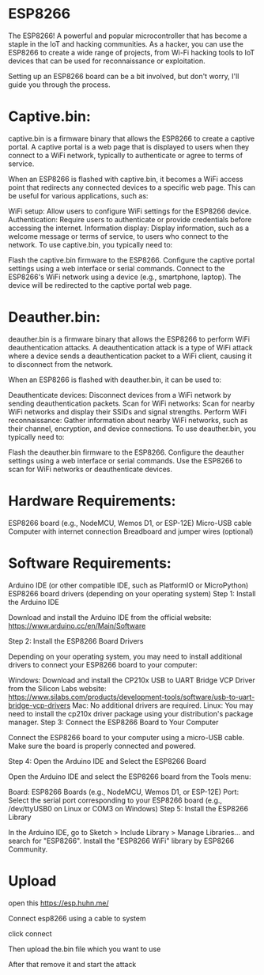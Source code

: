 # ESP8266
The ESP8266! A powerful and popular microcontroller that has become a staple in the IoT and hacking communities.  As a hacker, you can use the ESP8266 to create a wide range of projects, from Wi-Fi hacking tools to IoT devices that can be used for reconnaissance or exploitation.

Setting up an ESP8266 board can be a bit involved, but don't worry, I'll guide you through the process.

# Captive.bin:

captive.bin is a firmware binary that allows the ESP8266 to create a captive portal. A captive portal is a web page that is displayed to users when they connect to a WiFi network, typically to authenticate or agree to terms of service.

When an ESP8266 is flashed with captive.bin, it becomes a WiFi access point that redirects any connected devices to a specific web page. This can be useful for various applications, such as:

WiFi setup: Allow users to configure WiFi settings for the ESP8266 device.
Authentication: Require users to authenticate or provide credentials before accessing the internet.
Information display: Display information, such as a welcome message or terms of service, to users who connect to the network.
To use captive.bin, you typically need to:

Flash the captive.bin firmware to the ESP8266.
Configure the captive portal settings using a web interface or serial commands.
Connect to the ESP8266's WiFi network using a device (e.g., smartphone, laptop).
The device will be redirected to the captive portal web page.

# Deauther.bin:

deauther.bin is a firmware binary that allows the ESP8266 to perform WiFi deauthentication attacks. A deauthentication attack is a type of WiFi attack where a device sends a deauthentication packet to a WiFi client, causing it to disconnect from the network.

When an ESP8266 is flashed with deauther.bin, it can be used to:

Deauthenticate devices: Disconnect devices from a WiFi network by sending deauthentication packets.
Scan for WiFi networks: Scan for nearby WiFi networks and display their SSIDs and signal strengths.
Perform WiFi reconnaissance: Gather information about nearby WiFi networks, such as their channel, encryption, and device connections.
To use deauther.bin, you typically need to:

Flash the deauther.bin firmware to the ESP8266.
Configure the deauther settings using a web interface or serial commands.
Use the ESP8266 to scan for WiFi networks or deauthenticate devices.

# Hardware Requirements:

ESP8266 board (e.g., NodeMCU, Wemos D1, or ESP-12E)
Micro-USB cable
Computer with internet connection
Breadboard and jumper wires (optional)

# Software Requirements:

Arduino IDE (or other compatible IDE, such as PlatformIO or MicroPython)
ESP8266 board drivers (depending on your operating system)
Step 1: Install the Arduino IDE

Download and install the Arduino IDE from the official website: https://www.arduino.cc/en/Main/Software

Step 2: Install the ESP8266 Board Drivers

Depending on your operating system, you may need to install additional drivers to connect your ESP8266 board to your computer:

Windows: Download and install the CP210x USB to UART Bridge VCP Driver from the Silicon Labs website: https://www.silabs.com/products/development-tools/software/usb-to-uart-bridge-vcp-drivers
Mac: No additional drivers are required.
Linux: You may need to install the cp210x driver package using your distribution's package manager.
Step 3: Connect the ESP8266 Board to Your Computer

Connect the ESP8266 board to your computer using a micro-USB cable. Make sure the board is properly connected and powered.

Step 4: Open the Arduino IDE and Select the ESP8266 Board

Open the Arduino IDE and select the ESP8266 board from the Tools menu:

Board: ESP8266 Boards (e.g., NodeMCU, Wemos D1, or ESP-12E)
Port: Select the serial port corresponding to your ESP8266 board (e.g., /dev/ttyUSB0 on Linux or COM3 on Windows)
Step 5: Install the ESP8266 Library

In the Arduino IDE, go to Sketch > Include Library > Manage Libraries... and search for "ESP8266". Install the "ESP8266 WiFi" library by ESP8266 Community.

# Upload 

open this https://esp.huhn.me/

Connect esp8266 using a cable to system

click connect 

Then upload the.bin file which you want to use

After that remove it and  start the attack
